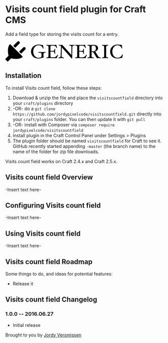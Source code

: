 # Visits count field plugin for Craft CMS

Add a field type for storing the visits count for a entry.

![Screenshot](resources/screenshots/plugin_logo.png)

## Installation

To install Visits count field, follow these steps:

1. Download & unzip the file and place the `visitscountfield` directory into your `craft/plugins` directory
2.  -OR- do a `git clone https://github.com/jordypixelcode/visitscountfield.git` directly into your `craft/plugins` folder.  You can then update it with `git pull`
3.  -OR- install with Composer via `composer require jordypixelcode/visitscountfield`
4. Install plugin in the Craft Control Panel under Settings > Plugins
5. The plugin folder should be named `visitscountfield` for Craft to see it.  GitHub recently started appending `-master` (the branch name) to the name of the folder for zip file downloads.

Visits count field works on Craft 2.4.x and Craft 2.5.x.

## Visits count field Overview

-Insert text here-

## Configuring Visits count field

-Insert text here-

## Using Visits count field

-Insert text here-

## Visits count field Roadmap

Some things to do, and ideas for potential features:

* Release it

## Visits count field Changelog

### 1.0.0 -- 2016.06.27

* Initial release

Brought to you by [Jordy Versmissen](http://www.pixelcode.nl)
